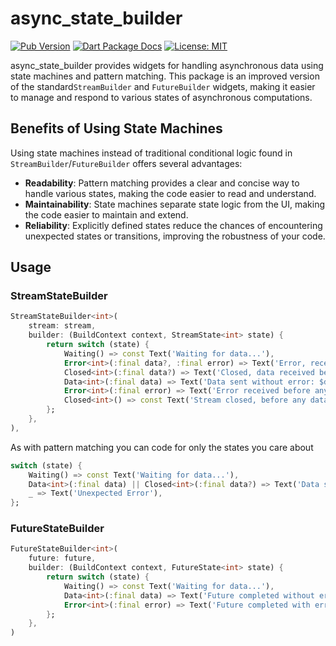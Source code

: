 # async_state_builder

[![Pub Version](https://img.shields.io/pub/v/async_state_builder.svg)](https://pub.dev/packages/async_state_builder)
[![Dart Package Docs](https://img.shields.io/badge/documentation-pub.dev-blue.svg)](https://pub.dev/documentation/async_state_builder/latest/)
[![License: MIT](https://img.shields.io/badge/license-MIT-purple.svg)](https://opensource.org/licenses/MIT)

async_state_builder provides widgets for handling asynchronous data using state machines and pattern matching.
This package is an improved version of the standard`StreamBuilder` and `FutureBuilder` widgets,
making it easier to manage and respond to various states of asynchronous computations.

## Benefits of Using State Machines

Using state machines instead of traditional conditional logic found in `StreamBuilder`/`FutureBuilder` offers several advantages:

- **Readability**: Pattern matching provides a clear and concise way to handle various states, making the code easier to read and understand.
- **Maintainability**: State machines separate state logic from the UI, making the code easier to maintain and extend.
- **Reliability**: Explicitly defined states reduce the chances of encountering unexpected states or transitions, improving the robustness of your code.

## Usage

### StreamStateBuilder

```dart
StreamStateBuilder<int>(
    stream: stream,
    builder: (BuildContext context, StreamState<int> state) {
        return switch (state) {
            Waiting() => const Text('Waiting for data...'),
            Error<int>(:final data?, :final error) => Text('Error, received before error: $data. Error: $error'),
            Closed<int>(:final data?) => Text('Closed, data received before closing: $data'),
            Data<int>(:final data) => Text('Data sent without error: $data'),
            Error<int>(:final error) => Text('Error received before any data was sent. Error: $error'),
            Closed<int>() => const Text('Stream closed, before any data was sent'),
        };
    },
),
```
As with pattern matching you can code for only the states you care about
```dart
switch (state) {
    Waiting() => const Text('Waiting for data...'),
    Data<int>(:final data) || Closed<int>(:final data?) => Text('Data sent without error: $data'),
    _ => Text('Unexpected Error'),
};
```

### FutureStateBuilder
```dart
FutureStateBuilder<int>(
    future: future,
    builder: (BuildContext context, FutureState<int> state) {
        return switch (state) {
            Waiting() => const Text('Waiting for data...'),
            Data<int>(:final data) => Text('Future completed without error. Data: $data'),
            Error<int>(:final error) => Text('Future completed with error. Error: $error'),
        };
    },
)
```